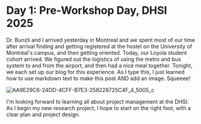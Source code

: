 
# Day 1: Pre-Workshop Day, DHSI 2025

Dr. Bunzli and I arrived yesterday in Montreal and we spent most of our time after arrival finding and getting registered at the hostel on the University of Montréal's campus, and then getting oriented. Today, our Loyola student cohort arrived. We figured out the logistics of using the metro and bus system to and from the airport, and then had a nice meal together. Tonight, we each set up our blog for this experience. As I type this, I just learned how to use markdown text to make this post AND add an image. Squeeee!

![AA9E29C6-24DD-4CFF-B7E3-258228725C4F_4_5005_c](https://github.com/user-attachments/assets/898d89b3-faa5-40b0-89bb-8c157559fddd)

I'm looking forward to learning all about project management at the DHSI. As I begin my new research project, I hope to start on the right foot, with a clear plan and project design. 
